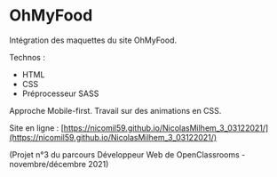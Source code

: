 # OhMyFood

Intégration des maquettes du site OhMyFood.

Technos : 
- HTML
- CSS
- Préprocesseur SASS

Approche Mobile-first.
Travail sur des animations en CSS.

Site en ligne : [https://nicomil59.github.io/NicolasMilhem_3_03122021/](https://nicomil59.github.io/NicolasMilhem_3_03122021/) 

(Projet n°3 du parcours Développeur Web de OpenClassrooms - novembre/décembre 2021)